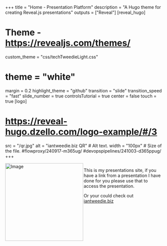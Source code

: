 +++
title = "Home - Presentation Platform"
description = "A Hugo theme for creating Reveal.js presentations"
outputs = ["Reveal"]
[reveal_hugo]
# Theme - https://revealjs.com/themes/
custom_theme = "css/techTweedieLight.css"
# theme = "white"
margin = 0.2
highlight_theme = "github"
transition = "slide"
transition_speed = "fast"
slide_number = true
controlsTutorial = true
center = false
touch = true
[logo]
# https://reveal-hugo.dzello.com/logo-example/#/3
src = "/qr.jpg"
alt = "iantweedie.biz QR" # Alt text. 
width = "100px" # Size of the file.
#flowproxy/240917-m365ug/
#devopspipelines/241003-d365ppug/
+++

<style>
    .container{
        display: flex;
    }
    .col{
        flex: 1;
    }
</style>
<div class="container">
<div class="col" style="justify-content: center; align-items: center;">
  <img src="/qr.jpg" alt="Image" style="height:250px; box-shadow: none;">
</div>
<div class="col">
  
  This is my presentations site, if you have a link from a presentation I have done for you please use that to access the presentation.


  Or your could check out [iantweedie.biz](https://iantweedie.biz)
 
</div>
</div>

